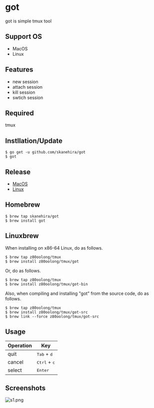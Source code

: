 # got
got is simple tmux tool

## Support OS
- MacOS
- Linux

## Features
- new session
- attach session
- kill session
- swtich session

## Required
tmux

## Instllation/Update
```
$ go get -u github.com/skanehira/got
$ got
```

## Release
- [MacOS](https://github.com/skanehira/got/releases/download/v1.0.3/MacOS.zip)
- [Linux](https://github.com/skanehira/got/releases/download/v1.0.3/Linux.zip)

## Homebrew
```
$ brew tap skanehira/got
$ brew install got
```

## Linuxbrew
When installing on x86-64 Linux, do as follows.

```
$ brew tap z80oolong/tmux
$ brew install z80oolong/tmux/got
```

Or, do as follows.

```
$ brew tap z80oolong/tmux
$ brew install z80oolong/tmux/got-bin
```

Also, when compiling and installing "got" from the source code, do as follows.

```
$ brew tap z80oolong/tmux
$ brew install z80oolong/tmux/got-src
$ brew link --force z80oolong/tmux/got-src
```

## Usage
| Operation | Key                            |
|-----------|--------------------------------|
| quit      | <kbd>Tab</kbd>  + <kbd>d</kbd> |
| cancel    | <kbd>Ctrl</kbd> + <kbd>c</kbd> |
| select    | <kbd>Enter</kbd>               |

## Screenshots
![s1.png](https://github.com/skanehira/got/blob/master/images/s1.png)
